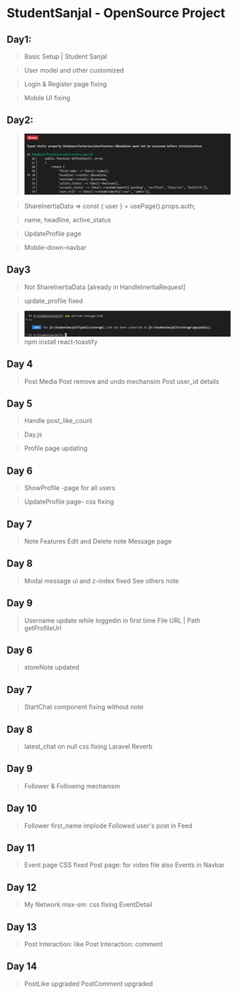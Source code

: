 # StudentSanjal - OpenSource Project

## Day1:
> Basic Setup | Student Sanjal

> User model and other customized

> Login & Register page fixing

> Mobile UI fixing

## Day2:
> ![Factory Error](image.png)

> ShareInertiaData => const { user } = usePage().props.auth;

> name, headline, active_status

> UpdateProfile page

> Mobile-down-navbar


## Day3
> Not ShareInertiaData [already in HandleInertiaRequest]

> update_profile fixed

> ![alt text](image-1.png)
> npm install react-toastify
> 

## Day 4
> Post Media
> Post remove and undo mechansim
> Post user_id details

## Day 5
> Handle post_like_count

> Day.js

> Profile page updating

## Day 6
> ShowProfile -page for all users

> UpdateProfile page- css fixing

## Day 7
> Note Features
> Edit and Delete note
> Message page

## Day 8
> Modal 
> message ui and z-index fixed
> See others note

## Day 9
> Username update while loggedin in first time
> File URL | Path
> getProfileUrl


## Day 6
> storeNote updated

## Day 7
> StartChat component
> fixing without note

## Day 8
> latest_chat on null
> css fixing
> Laravel Reverb


## Day 9
> Follower & Following mechanism


## Day 10
> Follower first_name implode
> Followed user's post in Feed

## Day 11
> Event page
> CSS fixed
> Post page: for video file also
> Events in Navbar

## Day 12
> My Network max-sm: css fixing
> EventDetail

## Day 13
> Post Interaction: like
> Post Interaction: comment 

## Day 14
> PostLike upgraded
> PostComment upgraded
